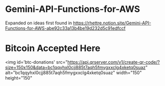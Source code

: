 # Gemini-API-Functions-for-AWS

Expanded on ideas first found in
https://rhettre.notion.site/Gemini-API-Functions-for-AWS-abe92c33a13b4be19d232d5c91edfccf


# Bitcoin Accepted Here
<img id='btc-donations' 
            src="https://api.qrserver.com/v1/create-qr-code/?size=150x150&data=bc1qqyhxl0cjj885t7aqh5fmygxxclg4xketq0suaz" 
            alt="bc1qqyhxl0cjj885t7aqh5fmygxxclg4xketq0suaz" 
            width="150" 
            height="150" 
